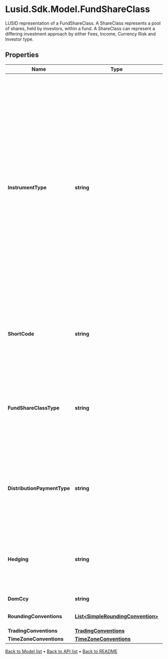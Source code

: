 # Lusid.Sdk.Model.FundShareClass
LUSID representation of a FundShareClass.  A ShareClass represents a pool of shares, held by investors, within a fund.   A ShareClass can represent a differing investment approach by either Fees,   Income, Currency Risk and Investor type.

## Properties

Name | Type | Description | Notes
------------ | ------------- | ------------- | -------------
**InstrumentType** | **string** | The available values are: QuotedSecurity, InterestRateSwap, FxForward, Future, ExoticInstrument, FxOption, CreditDefaultSwap, InterestRateSwaption, Bond, EquityOption, FixedLeg, FloatingLeg, BespokeCashFlowsLeg, Unknown, TermDeposit, ContractForDifference, EquitySwap, CashPerpetual, CapFloor, CashSettled, CdsIndex, Basket, FundingLeg, FxSwap, ForwardRateAgreement, SimpleInstrument, Repo, Equity, ExchangeTradedOption, ReferenceInstrument, ComplexBond, InflationLinkedBond, InflationSwap, SimpleCashFlowLoan, TotalReturnSwap, InflationLeg, FundShareClass, FlexibleLoan, UnsettledCash, Cash, MasteredInstrument, LoanFacility, FlexibleDeposit, FlexibleRepo | 
**ShortCode** | **string** | A short identifier, unique across a single fund, usually made up of the ShareClass components. Eg \&quot;A Accumulation Euro Hedged Class\&quot; could become \&quot;A Acc H EUR\&quot;. | 
**FundShareClassType** | **string** | The type of distribution that the ShareClass will calculate. Can be either &#39;Income&#39; or &#39;Accumulation&#39; - Income classes will pay out and Accumulation classes will retain their ShareClass attributable income.    Supported string (enumeration) values are: [Income, Accumulation]. | 
**DistributionPaymentType** | **string** | The tax treatment applied to any distributions calculated within the ShareClass. Can be either &#39;Net&#39; (Distribution Calculated net of tax) or &#39;Gross&#39; (Distribution calculated gross of tax).    Supported string (enumeration) values are: [Gross, Net]. | 
**Hedging** | **string** | A flag to indicate the ShareClass is operating currency hedging as a means to limit currency risk as part of it&#39;s investment strategy.    Supported string (enumeration) values are: [Invalid, None, ApplyHedging]. | 
**DomCcy** | **string** | The domestic currency of the instrument. | 
**RoundingConventions** | [**List&lt;SimpleRoundingConvention&gt;**](SimpleRoundingConvention.md) | Rounding Convention used for the FundShareClass quotes | [optional] 
**TradingConventions** | [**TradingConventions**](TradingConventions.md) |  | [optional] 
**TimeZoneConventions** | [**TimeZoneConventions**](TimeZoneConventions.md) |  | [optional] 

[Back to Model list](../README.md#documentation-for-models) &#8226; [Back to API list](../README.md#documentation-for-api-endpoints) &#8226; [Back to README](../README.md)

